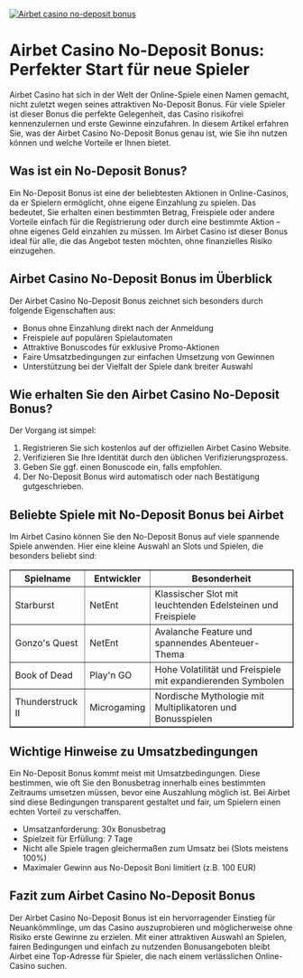[![Airbet casino no-deposit bonus](https://123-caf.pages.dev/gitsignup.png)](https://vrmoo.ru/Bt82HjjY)

<h1>Airbet Casino No-Deposit Bonus: Perfekter Start für neue Spieler</h1>  <p>Airbet Casino hat sich in der Welt der Online-Spiele einen Namen gemacht, nicht zuletzt wegen seines attraktiven No-Deposit Bonus. Für viele Spieler ist dieser Bonus die perfekte Gelegenheit, das Casino risikofrei kennenzulernen und erste Gewinne einzufahren. In diesem Artikel erfahren Sie, was der Airbet Casino No-Deposit Bonus genau ist, wie Sie ihn nutzen können und welche Vorteile er Ihnen bietet.</p>  <h2>Was ist ein No-Deposit Bonus?</h2>  <p>Ein No-Deposit Bonus ist eine der beliebtesten Aktionen in Online-Casinos, da er Spielern ermöglicht, ohne eigene Einzahlung zu spielen. Das bedeutet, Sie erhalten einen bestimmten Betrag, Freispiele oder andere Vorteile einfach für die Registrierung oder durch eine bestimmte Aktion – ohne eigenes Geld einzahlen zu müssen. Im Airbet Casino ist dieser Bonus ideal für alle, die das Angebot testen möchten, ohne finanzielles Risiko einzugehen.</p>  <h2>Airbet Casino No-Deposit Bonus im Überblick</h2>  <p>Der Airbet Casino No-Deposit Bonus zeichnet sich besonders durch folgende Eigenschaften aus:</p>  <ul>   <li>Bonus ohne Einzahlung direkt nach der Anmeldung</li>   <li>Freispiele auf populären Spielautomaten</li>   <li>Attraktive Bonuscodes für exklusive Promo-Aktionen</li>   <li>Faire Umsatzbedingungen zur einfachen Umsetzung von Gewinnen</li>   <li>Unterstützung bei der Vielfalt der Spiele dank breiter Auswahl</li> </ul>  <h2>Wie erhalten Sie den Airbet Casino No-Deposit Bonus?</h2>  <p>Der Vorgang ist simpel:</p>  <ol>   <li>Registrieren Sie sich kostenlos auf der offiziellen Airbet Casino Website.</li>   <li>Verifizieren Sie Ihre Identität durch den üblichen Verifizierungsprozess.</li>   <li>Geben Sie ggf. einen Bonuscode ein, falls empfohlen.</li>   <li>Der No-Deposit Bonus wird automatisch oder nach Bestätigung gutgeschrieben.</li> </ol>  <h2>Beliebte Spiele mit No-Deposit Bonus bei Airbet</h2>  <p>Im Airbet Casino können Sie den No-Deposit Bonus auf viele spannende Spiele anwenden. Hier eine kleine Auswahl an Slots und Spielen, die besonders beliebt sind:</p>  <table border="1" cellpadding="8" cellspacing="0">   <thead>     <tr>       <th>Spielname</th>       <th>Entwickler</th>       <th>Besonderheit</th>     </tr>   </thead>   <tbody>     <tr>       <td>Starburst</td>       <td>NetEnt</td>       <td>Klassischer Slot mit leuchtenden Edelsteinen und Freispiele</td>     </tr>     <tr>       <td>Gonzo's Quest</td>       <td>NetEnt</td>       <td>Avalanche Feature und spannendes Abenteuer-Thema</td>     </tr>     <tr>       <td>Book of Dead</td>       <td>Play'n GO</td>       <td>Hohe Volatilität und Freispiele mit expandierenden Symbolen</td>     </tr>     <tr>       <td>Thunderstruck II</td>       <td>Microgaming</td>       <td>Nordische Mythologie mit Multiplikatoren und Bonusspielen</td>     </tr>   </tbody> </table>  <h2>Wichtige Hinweise zu Umsatzbedingungen</h2>  <p>Ein No-Deposit Bonus kommt meist mit Umsatzbedingungen. Diese bestimmen, wie oft Sie den Bonusbetrag innerhalb eines bestimmten Zeitraums umsetzen müssen, bevor eine Auszahlung möglich ist. Bei Airbet sind diese Bedingungen transparent gestaltet und fair, um Spielern einen echten Vorteil zu verschaffen.</p>  <ul>   <li>Umsatzanforderung: 30x Bonusbetrag</li>   <li>Spielzeit für Erfüllung: 7 Tage</li>   <li>Nicht alle Spiele tragen gleichermaßen zum Umsatz bei (Slots meistens 100%)</li>   <li>Maximaler Gewinn aus No-Deposit Boni limitiert (z.B. 100 EUR)</li> </ul>  <h2>Fazit zum Airbet Casino No-Deposit Bonus</h2>  <p>Der Airbet Casino No-Deposit Bonus ist ein hervorragender Einstieg für Neuankömmlinge, um das Casino auszuprobieren und möglicherweise ohne Risiko erste Gewinne zu erzielen. Mit einer attraktiven Auswahl an Spielen, fairen Bedingungen und einfach zu nutzenden Bonusangeboten bleibt Airbet eine Top-Adresse für Spieler, die nach einem verlässlichen Online-Casino suchen.</p>